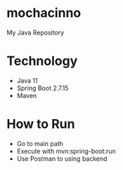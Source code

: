 # mochacinno
My Java Repository

# Technology
- Java 11
- Spring Boot 2.7.15
- Maven

# How to Run
- Go to main path
- Execute with mvn:spring-boot:run
- Use Postman to using backend
